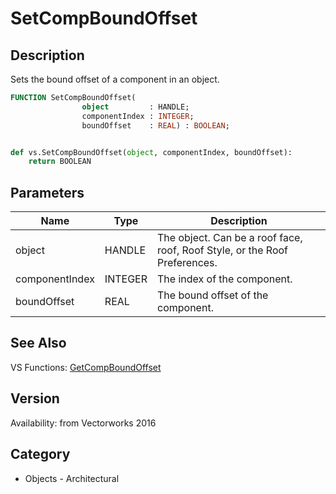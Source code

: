 # SetCompBoundOffset

## Description
Sets the bound offset of a component in an object.

```pascal
FUNCTION SetCompBoundOffset(
				object         : HANDLE;
				componentIndex : INTEGER;
				boundOffset    : REAL) : BOOLEAN;
```

```python

def vs.SetCompBoundOffset(object, componentIndex, boundOffset):
    return BOOLEAN
```

## Parameters
|Name|Type|Description|
|---|---|---|
|object|HANDLE|The object. Can be a roof face, roof, Roof Style, or the Roof Preferences.|
|componentIndex|INTEGER|The index of the component.|
|boundOffset|REAL|The bound offset of the component.|

## See Also
VS Functions:
[GetCompBoundOffset](GetCompBoundOffset.md)

## Version
Availability: from Vectorworks 2016
## Category
* Objects - Architectural

